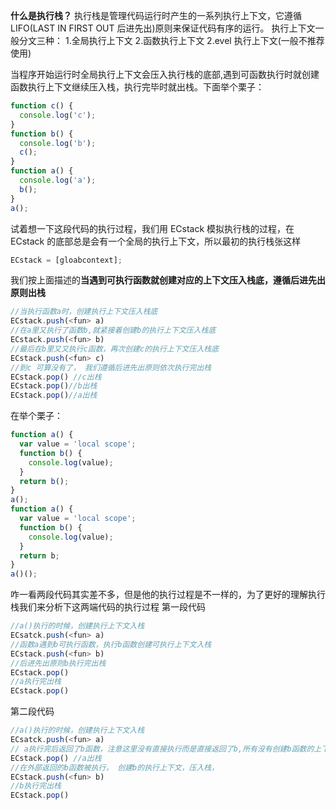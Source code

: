 **什么是执行栈？**
执行栈是管理代码运行时产生的一系列执行上下文，它遵循 LIFO(LAST IN FIRST OUT 后进先出)原则来保证代码有序的运行。
执行上下文一般分文三种： 1.全局执行上下文 2.函数执行上下文
2.evel 执行上下文(一般不推荐使用)

当程序开始运行时全局执行上下文会压入执行栈的底部,遇到可函数执行时就创建函数执行上下文继续压入栈，执行完毕时就出栈。下面举个栗子：

```js
function c() {
  console.log('c');
}
function b() {
  console.log('b');
  c();
}
function a() {
  console.log('a');
  b();
}
a();
```

试着想一下这段代码的执行过程，我们用 ECstack 模拟执行栈的过程，在 ECstack 的底部总是会有一个全局的执行上下文，所以最初的执行栈张这样

```js
ECstack = [gloabcontext];
```

我们按上面描述的**当遇到可执行函数就创建对应的上下文压入栈底，遵循后进先出原则出栈**

```js
//当执行函数a时，创建执行上下文压入栈底
ECstack.push(<fun> a)
//在a里又执行了函数b,就紧接着创建b的执行上下文压入栈底
ECstack.push(<fun> b)
//最后在b里又又执行c函数，再次创建c的执行上下文压入栈底
ECstack.push(<fun> c)
//到c 可算没有了， 我们遵循后进先出原则依次执行完出栈
ECstack.pop() //c出栈
ECstack.pop()//b出栈
ECstack.pop()//a出栈
```

在举个栗子：

```js
function a() {
  var value = 'local scope';
  function b() {
    console.log(value);
  }
  return b();
}
a();
function a() {
  var value = 'local scope';
  function b() {
    console.log(value);
  }
  return b;
}
a()();
```

咋一看两段代码其实差不多，但是他的执行过程是不一样的，为了更好的理解执行栈我们来分析下这两端代码的执行过程
第一段代码

```js
//a()执行的时候，创建执行上下文入栈
ECsatck.push(<fun> a)
//函数a遇到b可执行函数，执行b函数创建可执行上下文入栈
ECstack.push(<fun> b)
//后进先出原则b执行完出栈
ECstack.pop()
//a执行完出栈
ECstack.pop()
```

第二段代码

```js
//a()执行的时候，创建执行上下文入栈
ECsatck.push(<fun> a)
// a执行完后返回了b函数，注意这里没有直接执行而是直接返回了b,所有没有创建b函数的上下文，a执行完直接出栈
ECstack.pop() //a出栈
//在外部返回的b函数被执行， 创建b的执行上下文，压入栈，
ECstack.push(<fun> b)
//b执行完出栈
ECstack.pop()

```
